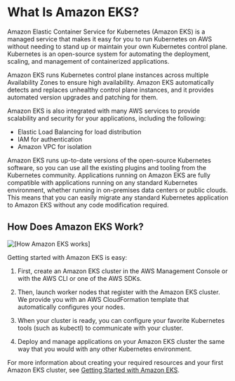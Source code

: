 # What Is Amazon EKS?<a name="what-is-eks"></a>

Amazon Elastic Container Service for Kubernetes \(Amazon EKS\) is a managed service that makes it easy for you to run Kubernetes on AWS without needing to stand up or maintain your own Kubernetes control plane\. Kubernetes is an open\-source system for automating the deployment, scaling, and management of containerized applications\. 

Amazon EKS runs Kubernetes control plane instances across multiple Availability Zones to ensure high availability\. Amazon EKS automatically detects and replaces unhealthy control plane instances, and it provides automated version upgrades and patching for them\.

Amazon EKS is also integrated with many AWS services to provide scalability and security for your applications, including the following: 
+ Elastic Load Balancing for load distribution
+ IAM for authentication
+ Amazon VPC for isolation

Amazon EKS runs up\-to\-date versions of the open\-source Kubernetes software, so you can use all the existing plugins and tooling from the Kubernetes community\. Applications running on Amazon EKS are fully compatible with applications running on any standard Kubernetes environment, whether running in on\-premises data centers or public clouds\. This means that you can easily migrate any standard Kubernetes application to Amazon EKS without any code modification required\.

## How Does Amazon EKS Work?<a name="how-eks-works"></a>

![\[How Amazon EKS works\]](http://docs.aws.amazon.com/eks/latest/userguide/images/what-is-eks.png)

Getting started with Amazon EKS is easy:

1. First, create an Amazon EKS cluster in the AWS Management Console or with the AWS CLI or one of the AWS SDKs\.

1. Then, launch worker nodes that register with the Amazon EKS cluster\. We provide you with an AWS CloudFormation template that automatically configures your nodes\.

1. When your cluster is ready, you can configure your favorite Kubernetes tools \(such as kubectl\) to communicate with your cluster\.

1. Deploy and manage applications on your Amazon EKS cluster the same way that you would with any other Kubernetes environment\.

For more information about creating your required resources and your first Amazon EKS cluster, see [Getting Started with Amazon EKS](getting-started.md)\.